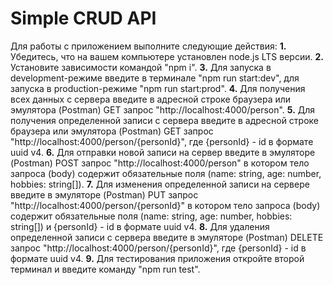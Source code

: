 # Simple CRUD API

Для работы с приложением выполните следующие действия:
**1.** Убедитесь, что на вашем компьютере установлен node.js LTS версии.
**2.** Установите зависимости командой "npm i".
**3.** Для запуска в development-режиме введите в терминале "npm run start:dev", для запуска в production-режиме "npm run start:prod".
**4.** Для получения всех данных с сервера введите в адресной строке браузера или эмулятора (Postman) GET запрос "http://localhost:4000/person".
**5.** Для получения определенной записи с сервера введите в адресной строке браузера или эмулятора (Postman) GET запрос "http://localhost:4000/person/{personId}", где {personId} - id в формате uuid v4.
**6.** Для отправки новой записи на сервер введите в эмуляторе (Postman) POST запрос "http://localhost:4000/person" в котором тело запроса (body) содержит обязательные поля (name: string, age: number, hobbies: string[]).
**7.** Для изменения определенной записи на сервере введите в эмуляторе (Postman) PUT запрос "http://localhost:4000/person/{personId}" в котором тело запроса (body) содержит обязательные поля (name: string, age: number, hobbies: string[]) и {personId} - id в формате uuid v4.
**8.** Для удаления определенной записи с сервера введите в эмуляторе (Postman) DELETE запрос "http://localhost:4000/person/{personId}", где {personId} - id в формате uuid v4.
**9.** Для тестирования приложения откройте второй терминал и введите команду "npm run test".
